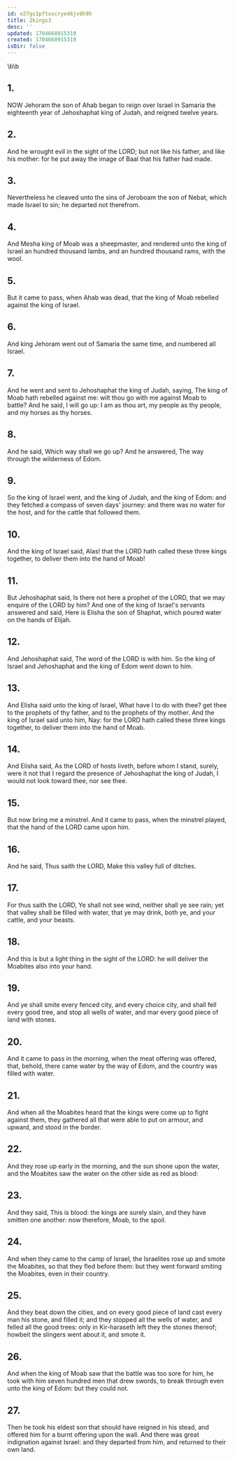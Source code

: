 ```yaml
---
id: e27gs1pftxxcrye46jv8h9h
title: 2kings3
desc: ''
updated: 1704668915319
created: 1704668915319
isDir: false
---
```

\b\b
## 1.
NOW Jehoram the son of Ahab began to reign over Israel in Samaria the eighteenth year of Jehoshaphat king of Judah, and reigned twelve years.
## 2.
And he wrought evil in the sight of the LORD; but not like his father, and like his mother: for he put away the image of Baal that his father had made.
## 3.
Nevertheless he cleaved unto the sins of Jeroboam the son of Nebat, which made Israel to sin; he departed not therefrom.
## 4.
And Mesha king of Moab was a sheepmaster, and rendered unto the king of Israel an hundred thousand lambs, and an hundred thousand rams, with the wool.
## 5.
But it came to pass, when Ahab was dead, that the king of Moab rebelled against the king of Israel.
## 6.
And king Jehoram went out of Samaria the same time, and numbered all Israel.
## 7.
And he went and sent to Jehoshaphat the king of Judah, saying, The king of Moab hath rebelled against me: wilt thou go with me against Moab to battle?  And he said, I will go up: I am as thou art, my people as thy people, and my horses as thy horses.
## 8.
And he said, Which way shall we go up?  And he answered, The way through the wilderness of Edom.
## 9.
So the king of Israel went, and the king of Judah, and the king of Edom: and they fetched a compass of seven days' journey: and there was no water for the host, and for the cattle that followed them.
## 10.
And the king of Israel said, Alas!  that the LORD hath called these three kings together, to deliver them into the hand of Moab!
## 11.
But Jehoshaphat said, Is there not here a prophet of the LORD, that we may enquire of the LORD by him?  And one of the king of Israel's servants answered and said, Here is Elisha the son of Shaphat, which poured water on the hands of Elijah.
## 12.
And Jehoshaphat said, The word of the LORD is with him.  So the king of Israel and Jehoshaphat and the king of Edom went down to him.
## 13.
And Elisha said unto the king of Israel, What have I to do with thee?  get thee to the prophets of thy father, and to the prophets of thy mother.  And the king of Israel said unto him, Nay: for the LORD hath called these three kings together, to deliver them into the hand of Moab.
## 14.
And Elisha said, As the LORD of hosts liveth, before whom I stand, surely, were it not that I regard the presence of Jehoshaphat the king of Judah, I would not look toward thee, nor see thee.
## 15.
But now bring me a minstrel.  And it came to pass, when the minstrel played, that the hand of the LORD came upon him.
## 16.
And he said, Thus saith the LORD, Make this valley full of ditches.
## 17.
For thus saith the LORD, Ye shall not see wind, neither shall ye see rain; yet that valley shall be filled with water, that ye may drink, both ye, and your cattle, and your beasts.
## 18.
And this is but a light thing in the sight of the LORD: he will deliver the Moabites also into your hand.
## 19.
And ye shall smite every fenced city, and every choice city, and shall fell every good tree, and stop all wells of water, and mar every good piece of land with stones.
## 20.
And it came to pass in the morning, when the meat offering was offered, that, behold, there came water by the way of Edom, and the country was filled with water.
## 21.
And when all the Moabites heard that the kings were come up to fight against them, they gathered all that were able to put on armour, and upward, and stood in the border.
## 22.
And they rose up early in the morning, and the sun shone upon the water, and the Moabites saw the water on the other side as red as blood:
## 23.
And they said, This is blood: the kings are surely slain, and they have smitten one another: now therefore, Moab, to the spoil.
## 24.
And when they came to the camp of Israel, the Israelites rose up and smote the Moabites, so that they fled before them: but they went forward smiting the Moabites, even in their country.
## 25.
And they beat down the cities, and on every good piece of land cast every man his stone, and filled it; and they stopped all the wells of water, and felled all the good trees: only in Kir-haraseth left they the stones thereof; howbeit the slingers went about it, and smote it.
## 26.
And when the king of Moab saw that the battle was too sore for him, he took with him seven hundred men that drew swords, to break through even unto the king of Edom: but they could not.
## 27.
Then he took his eldest son that should have reigned in his stead, and offered him for a burnt offering upon the wall.  And there was great indignation against Israel: and they departed from him, and returned to their own land.
